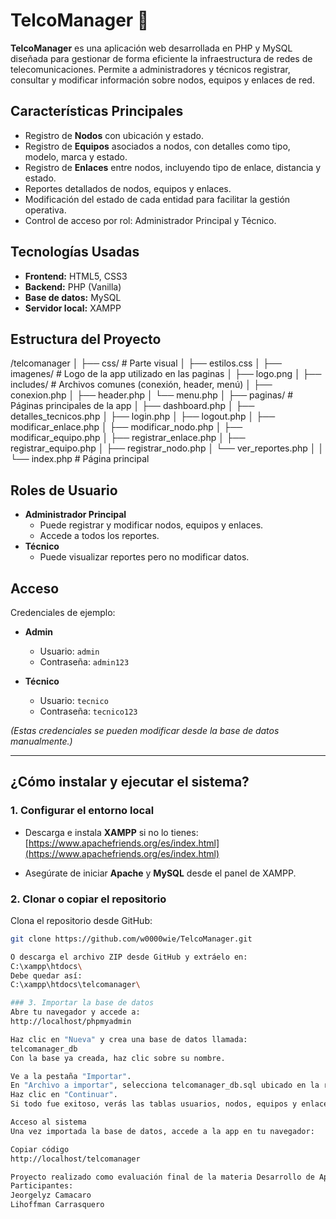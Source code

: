 # TelcoManager 📡

**TelcoManager** es una aplicación web desarrollada en PHP y MySQL diseñada para gestionar de forma eficiente la infraestructura de redes de telecomunicaciones. Permite a administradores y técnicos registrar, consultar y modificar información sobre nodos, equipos y enlaces de red.

## Características Principales

- Registro de **Nodos** con ubicación y estado.
- Registro de **Equipos** asociados a nodos, con detalles como tipo, modelo, marca y estado.
- Registro de **Enlaces** entre nodos, incluyendo tipo de enlace, distancia y estado.
- Reportes detallados de nodos, equipos y enlaces.
- Modificación del estado de cada entidad para facilitar la gestión operativa.
- Control de acceso por rol: Administrador Principal y Técnico.

## Tecnologías Usadas

- **Frontend:** HTML5, CSS3
- **Backend:** PHP (Vanilla)
- **Base de datos:** MySQL
- **Servidor local:** XAMPP

## Estructura del Proyecto
/telcomanager
│
├── css/ # Parte visual
│ ├── estilos.css
│
├── imagenes/ # Logo de la app utilizado en las paginas
│ ├── logo.png
│
├── includes/ # Archivos comunes (conexión, header, menú)
│ ├── conexion.php
│ ├── header.php
│ └── menu.php
│
├── paginas/ # Páginas principales de la app
│ ├── dashboard.php
│ ├── detalles_tecnicos.php
│ ├── login.php
│ ├── logout.php
│ ├── modificar_enlace.php
│ ├── modificar_nodo.php
│ ├── modificar_equipo.php
│ ├── registrar_enlace.php
│ ├── registrar_equipo.php
│ ├── registrar_nodo.php
│ └── ver_reportes.php
│
│
└── index.php # Página principal

## Roles de Usuario

- **Administrador Principal**
  - Puede registrar y modificar nodos, equipos y enlaces.
  - Accede a todos los reportes.
- **Técnico**
  - Puede visualizar reportes pero no modificar datos.

## Acceso

Credenciales de ejemplo:

- **Admin**
  - Usuario: `admin`
  - Contraseña: `admin123`

- **Técnico**
  - Usuario: `tecnico`
  - Contraseña: `tecnico123`

*(Estas credenciales se pueden modificar desde la base de datos manualmente.)*


---

## ¿Cómo instalar y ejecutar el sistema?

### 1. Configurar el entorno local

- Descarga e instala **XAMPP** si no lo tienes:  
[https://www.apachefriends.org/es/index.html](https://www.apachefriends.org/es/index.html)

- Asegúrate de iniciar **Apache** y **MySQL** desde el panel de XAMPP.

### 2. Clonar o copiar el repositorio

Clona el repositorio desde GitHub:

```bash
git clone https://github.com/w0000wie/TelcoManager.git

O descarga el archivo ZIP desde GitHub y extráelo en:
C:\xampp\htdocs\
Debe quedar así:
C:\xampp\htdocs\telcomanager\

### 3. Importar la base de datos
Abre tu navegador y accede a:
http://localhost/phpmyadmin

Haz clic en "Nueva" y crea una base de datos llamada:
telcomanager_db
Con la base ya creada, haz clic sobre su nombre.

Ve a la pestaña "Importar".
En "Archivo a importar", selecciona telcomanager_db.sql ubicado en la raíz del proyecto.
Haz clic en "Continuar".
Si todo fue exitoso, verás las tablas usuarios, nodos, equipos y enlaces.

Acceso al sistema
Una vez importada la base de datos, accede a la app en tu navegador:

Copiar código
http://localhost/telcomanager

Proyecto realizado como evaluación final de la materia Desarrollo de Aplicaciones Web
Participantes:
Jeorgelyz Camacaro
Lihoffman Carrasquero
